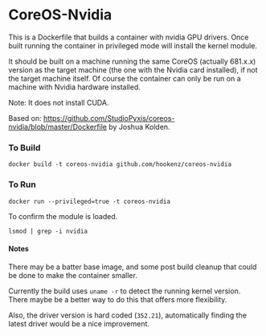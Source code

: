 # CoreOS-Nvidia
This is a Dockerfile that builds a container with nvidia GPU drivers.  Once built running the container in privileged mode will install the kernel module.

It should be built on a machine running the same CoreOS (actually 681.x.x) version as the target machine (the one with the Nvidia card installed), if not the target machine itself.  Of course the container can only be run on a machine with Nvidia hardware installed.

Note: It does not install CUDA.

Based on: https://github.com/StudioPyxis/coreos-nvidia/blob/master/Dockerfile by Joshua Kolden.
### To Build

    docker build -t coreos-nvidia github.com/hookenz/coreos-nvidia

### To Run

    docker run --privileged=true -t coreos-nvidia

To confirm the module is loaded.

    lsmod | grep -i nvidia

#### Notes

There may be a batter base image, and some post build cleanup that could be done to make the container smaller.

Currently the build uses `uname -r` to detect the running kernel version.  There maybe be a better way to do this that offers more flexibility.

Also, the driver version is hard coded (`352.21`), automatically finding the latest driver would be a nice improvement.
